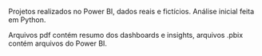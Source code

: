 Projetos realizados no Power BI, dados reais e fictícios. Análise inicial feita em Python.

Arquivos pdf contém resumo dos dashboards e insights, arquivos .pbix contém arquivos do Power BI.
